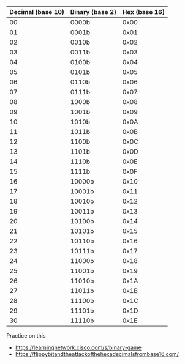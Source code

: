 

| Decimal (base 10) | Binary (base 2) | Hex (base 16) |
| ----------------- | --------------- | ------------- |
| 00                | 0000b           | 0x00          |
| 01                | 0001b           | 0x01          |
| 02                | 0010b           | 0x02          |
| 03                | 0011b           | 0x03          |
| 04                | 0100b           | 0x04          |
| 05                | 0101b           | 0x05          |
| 06                | 0110b           | 0x06          |
| 07                | 0111b           | 0x07          |
| 08                | 1000b           | 0x08          |
| 09                | 1001b           | 0x09          |
| 10                | 1010b           | 0x0A          |
| 11                | 1011b           | 0x0B          |
| 12                | 1100b           | 0x0C          |
| 13                | 1101b           | 0x0D          |
| 14                | 1110b           | 0x0E          |
| 15                | 1111b           | 0x0F          |
| 16                | 10000b          | 0x10          |
| 17                | 10001b          | 0x11          |
| 18                | 10010b          | 0x12          |
| 19                | 10011b          | 0x13          |
| 20                | 10100b          | 0x14          |
| 21                | 10101b          | 0x15          |
| 22                | 10110b          | 0x16          |
| 23                | 10111b          | 0x17          |
| 24                | 11000b          | 0x18          |
| 25                | 11001b          | 0x19          |
| 26                | 11010b          | 0x1A          |
| 27                | 11011b          | 0x1B          |
| 28                | 11100b          | 0x1C          |
| 29                | 11101b          | 0x1D          |
| 30                | 11110b          | 0x1E          |

Practice on this
- https://learningnetwork.cisco.com/s/binary-game
- https://flippybitandtheattackofthehexadecimalsfrombase16.com/
